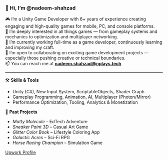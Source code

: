 ### 👋 Hi, I’m @nadeem-shahzad

🎮 I’m a Unity Game Developer with 6+ years of experience creating engaging and high-quality games for mobile, PC, and console platforms.  
👀 I’m deeply interested in all things games — from gameplay systems and mechanics to optimization and multiplayer networking.  
🌱 I’m currently working full-time as a game developer, continuously learning and improving my craft.  
💞️ I’m open to collaborating on exciting game development projects — especially those pushing creative or technical boundaries.  
📫 You can reach me at **nadeem.shahzad@nplays.tech**

---

🛠 **Skills & Tools**  
- Unity (C#), New Input System, ScriptableObjects, Shader Graph  
- Gameplay Programming, Animation, AI, Multiplayer (Photon/Mirror)  
- Performance Optimization, Tooling, Analytics & Monetization

📌 **Past Projects**  
- *Matty Molecule* – EdTech Adventure  
- *Sneaker Paint 3D* – Casual Art Game  
- *Glitter Color Book* – Lifestyle Coloring App  
- *Galactic Acres* – Sci-Fi RPG  
- *Horse Racing Champion* – Simulation Game

 [Upwork Profile](https://www.upwork.com/freelancers/nadeemshahzad)


<!---
nadeem-shahzad/nadeem-shahzad is a ✨ special ✨ repository because its `README.md` (this file) appears on your GitHub profile.
You can click the Preview link to take a look at your changes.
--->
